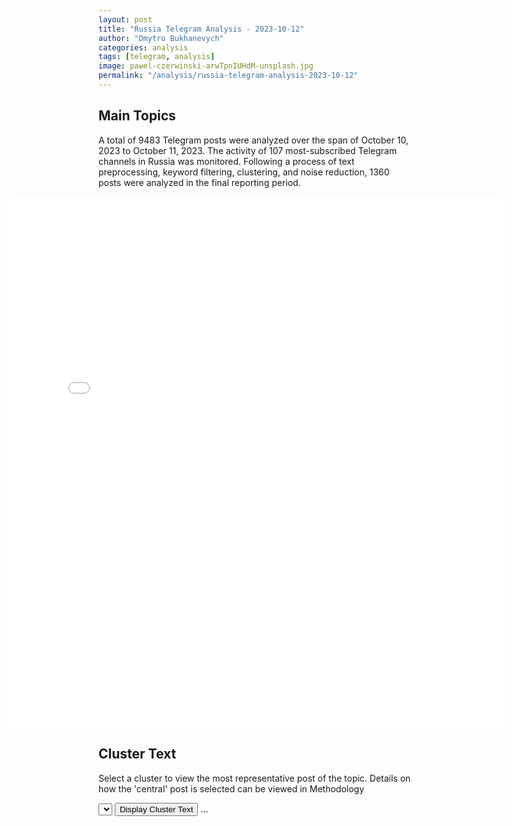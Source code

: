 ```yaml
---
layout: post
title: "Russia Telegram Analysis - 2023-10-12"
author: "Dmytro Bukhanevych"
categories: analysis
tags: [telegram, analysis]
image: pawel-czerwinski-arwTpnIUHdM-unsplash.jpg
permalink: "/analysis/russia-telegram-analysis-2023-10-12"
---
```

<style>
    /* Adjusting iframe-container styles */
    .wide-iframe-container {
        width: calc(100% + 30vw);  /* Extending the width */
        margin-left: -15vw;       /* Negative margin to push to the left */
        overflow: hidden;         /* In case the iframe content spills over */
    }
    .wide-iframe-container iframe {
        width: 100%;  /* Making the iframe take the full width of its container */
        border: none; /* Removing any borders from the iframe */
    }
    /* Toggle mechanism */
    .hidden {
        display: none;
    }
    .show-content-target:checked + .show-content {
        display: block;
    }
</style>
<h2>Main Topics</h2>
<p>A total of 9483 Telegram posts were analyzed over the span of October 10, 2023 to October 11, 2023. The activity of 107 most-subscribed Telegram channels in Russia was monitored. Following a process of text preprocessing, keyword filtering, clustering, and noise reduction, 1360 posts were analyzed in the final reporting period.</p>
<!-- Embedding Main Plotly Visualization -->
<div class="wide-iframe-container">
    <iframe src="{{site.baseurl}}/visualizations/2023-10-12/fig_topics_time.html" height="850"></iframe>
</div>
<h2>Cluster Text</h2>
<p>Select a cluster to view the most representative post of the topic. Details on how the 'central' post is selected can be viewed in Methodology</p>
<!-- Dropdown to select a cluster -->
<select id="clusterSelector" onchange="displayClusterText()">

</select>
<!-- Button to toggle the display -->
<button onclick="displayClusterText()">Display Cluster Text</button>
<!-- Display area for the selected cluster's text -->
<div id="clusterTextDisplay" class="hidden"></div>
...
<script type="text/javascript">
    var clusterDetails = JSON.parse('{}');
    function displayClusterText() {
        ...
    }
</script>
